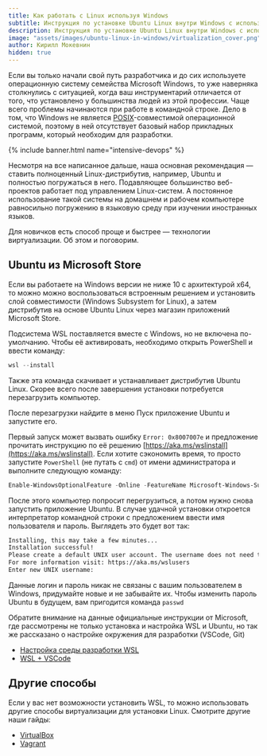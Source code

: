 ```yaml
---
title: Как работать с Linux используя Windows
subtitle: Инструкция по установке Ubuntu Linux внутри Windows с использованием различных технологий виртуализации.
description: Инструкция по установке Ubuntu Linux внутри Windows с использованием различных технологий виртуализации.
image: "assets/images/ubuntu-linux-in-windows/virtualization_cover.png"
author: Кирилл Мокевнин
hidden: true
---
```


Если вы только начали свой путь разработчика и до сих используете операционную систему семейства Microsoft Windows, то уже наверняка столкнулись с ситуацией, когда ваш инструментарий отличается от того, что установлено у большинства людей из этой профессии. Чаще всего проблемы начинаются при работе в командной строке. Дело в том, что Windows не является [POSIX](https://ru.wikipedia.org/wiki/POSIX)-совместимой операционной системой, поэтому в ней отсутствует базовый набор прикладных программ, который необходим для разработки.

{% include banner.html name="intensive-devops" %}

Несмотря на все написанное дальше, наша основная рекомендация — ставить полноценный Linux-дистрибутив, например, Ubuntu и полностью погружаться в него. Подавляющее большинство веб-проектов работает под управлением Linux-систем. А постоянное использование такой системы на домашнем и рабочем компьютере равносильно погружению в языковую среду при изучении иностранных языков.

Для новичков есть способ проще и быстрее — технологии виртуализации. Об этом и поговорим.

## Ubuntu из Microsoft Store

Если вы работаете на Windows версии не ниже 10 с архитектурой x64, то можно можно воспользоваться встроенным решением и установить слой совместимости (Windows Subsystem for Linux), а затем дистрибутив на основе Ubuntu Linux через магазин приложений Microsoft Store.

Подсистема WSL поставляется вместе с Windows, но не включена по-умолчанию. Чтобы её активировать, необходимо открыть PowerShell и ввести команду:

```powershell
wsl --install
```

Также эта команда скачивает и устанавливает дистрибутив Ubuntu Linux. Скорее всего после завершения установки потребуется перезагрузить компьютер.

После перезагрузки найдите в меню Пуск приложение Ubuntu и запустите его.

Первый запуск может вызвать ошибку `Error: 0x8007007e` и предложение прочитать инструкцию по её решению [https://aka.ms/wslinstall](https://aka.ms/wslinstall). Если хотите сэкономить время, то просто запустите `PowerShell` (не путать с `cmd`) от имени администратора и выполните следующую команду:

```powershell
Enable-WindowsOptionalFeature -Online -FeatureName Microsoft-Windows-Subsystem-Linux
```

После этого компьютер попросит перегрузиться, а потом нужно снова запустить приложение Ubuntu. В случае удачной установки откроется интерпретатор командной строки с предложением ввести имя пользователя и пароль. Выглядеть это будет вот так:

```bash
Installing, this may take a few minutes...
Installation successful!
Please create a default UNIX user account. The username does not need to match your Windows username.
For more information visit: https://aka.ms/wslusers
Enter new UNIX username:
```

Данные логин и пароль никак не связаны с вашим пользователем в Windows, придумайте новые и не забывайте их. Чтобы изменить пароль Ubuntu в будущем, вам пригодится команда `passwd`

Обратите внимание на данные официальные инструкции от Microsoft, где рассмотрены не только установка и настройка WSL и Ubuntu, но так же рассказано о настройке окружения для разработки (VSCode, Git)

* [Настройка среды разработки WSL](https://docs.microsoft.com/ru-ru/windows/wsl/setup/environment)
* [WSL + VSCode](https://docs.microsoft.com/ru-ru/windows/wsl/tutorials/wsl-vscode)

## Другие способы

Если у вас нет возможности установить WSL, то можно использовать другие способы виртуализации для установки Linux. Смотрите другие наши гайды:

* [VirtualBox](https://guides.hexlet.io/virtualbox/)
* [Vagrant](https://guides.hexlet.io/vagrant/)
